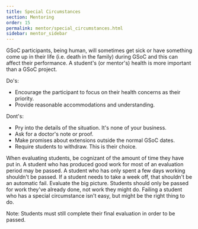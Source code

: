 ```yaml
---
title: Special Circumstances
section: Mentoring
order: 15
permalink: mentor/special_circumstances.html
sidebar: mentor_sidebar
---
```


GSoC participants, being human, will sometimes get sick or have something come
up in their life (i.e. death in the family) during GSoC and this can affect
their performance. A student's (or mentor's) health is more important than a
GSoC project.

Do's:

+ Encourage the participant to focus on their health concerns as their priority.
+ Provide reasonable accommodations and understanding.

Dont's:

+ Pry into the details of the situation. It's none of your business.
+ Ask for a doctor's note or proof.
+ Make promises about extensions outside the normal GSoC dates.
+ Require students to withdraw. This is their choice.

When evaluating students, be cognizant of the amount of time they have put in.
A student who has produced good work for most of an evaluation period may be
passed. A student who has only spent a few days working shouldn't be passed. If
a student needs to take a week off, that shouldn't be an automatic fail.
Evaluate the big picture. Students should only be passed for work they've
already done, not work they might do. Failing a student who has a special
circumstance isn't easy, but might be the right thing to do.

Note: Students must still complete their final evaluation in order to be passed.
